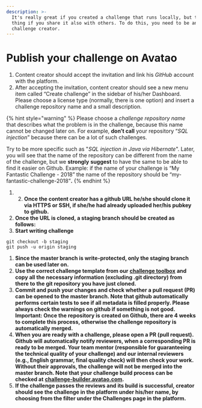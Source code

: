 ```yaml
---
description: >-
  It's really great if you created a challenge that runs locally, but the best
  thing if you share it also with others. To do this, you need to be an Avatao
  challenge creator.
---
```


# Publish your challenge on Avatao



1. Content creator should accept the invitation and link his _GitHub_ account with the platform.
2. After accepting the invitation, content creator should see a new menu item called “Create challenge” in the sidebar of his/her Dashboard. Please choose a license type \(normally, there is one option\) and insert a challenge repository name and a small description.

{% hint style="warning" %}
Please choose a _challenge repository name_ that describes what the problem is in the challenge, because this name cannot be changed later on. For example, **don’t call** your repository “_SQL injection_” because there can be a lot of such challenges. 

Try to be more specific such as "_SQL injection in Java via Hibernate_". Later, you will see that the name of the repository can be different from the name of the challenge, but we **strongly** **suggest** to have the same  to be able to find it easier on Github. Example: if the name of your challenge is “My Fantastic Challenge - 2018” the name of the repository should be “my-fantastic-challenge-2018”**.**
{% endhint %}



1. 2. **Once the content creator has a github URL he/she should clone it via HTTPS or SSH, if she/he had already uploaded her/his pubkey to github.**
3. **Once the URL is cloned, a staging branch should be created as follows:**
4. **Start writing challenge**

```text
git checkout -b staging
git push -u origin staging
```

1. **Since  the master branch is write-protected, only the staging branch can be used later on.**
2. **Use the correct challenge template from our** [**challenge toolbox**](https://github.com/avatao-content/challenge-toolbox) **and copy all the necessary information \(excluding .git directory\) from there to the git repository you have just cloned.**
3. **Commit and push your changes and check whether a pull request \(PR\) can be opened to the master branch. Note that github automatically performs certain tests to see if  all metadata is filled properly. Please always check the warnings on github if something is not good. Important: Once the repository is created on Github, there are 4 weeks to complete this process, otherwise the challenge repository is automatically merged.**  
4. **When you are ready with a challenge, please open a PR \(pull request\). Github will automatically notify reviewers, when a corresponding PR is ready to be merged. Your team mentor \(responsible for guaranteeing the technical quality of your challenge\) and our internal reviewers \(e.g., English grammar, final quality check\) will then check your work. Without their approvals, the challenge will not be merged into the master branch. Note that your challenge build process can be checked at** [**challenge-builder.avatao.com**](https://challenge-builder.avatao.com/)**.**
5. **If the challenge passes the reviews and its build is successful, creator should see the  challenge in the platform under his/her name, by choosing from the filter under the Challenges page in the platform.**

